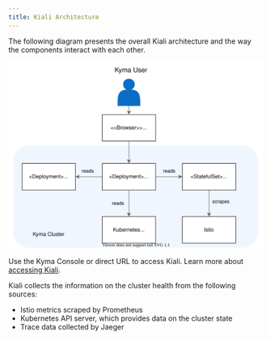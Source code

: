 ```yaml
---
title: Kiali Architecture
---
```


The following diagram presents the overall Kiali architecture and the way the components interact with each other.

![Kiali architecture](./assets/obsv-kiali-architecture.svg)

Use the Kyma Console or direct URL to access Kiali. Learn more about [accessing Kiali](../../04-operation-guides/security/sec-06-access-expose-kiali-grafana.md).

Kiali collects the information on the cluster health from the following sources:

* Istio metrics scraped by Prometheus
* Kubernetes API server, which provides data on the cluster state
* Trace data collected by Jaeger

